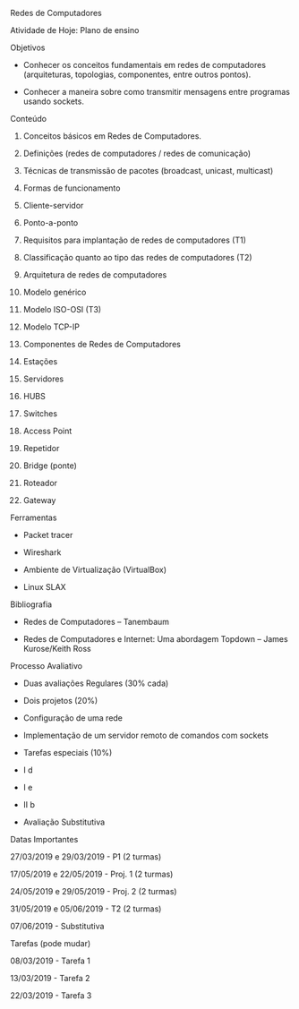 Redes de Computadores

Atividade de Hoje: Plano de ensino

Objetivos

-   Conhecer  os  conceitos  fundamentais  em redes de computadores (arquiteturas, topologias, componentes, entre outros pontos).
    
-   Conhecer a maneira  sobre  como  transmitir  mensagens entre programas  usando sockets.
    

Conteúdo

1.  Conceitos  básicos  em Redes de Computadores.
    

1.  Definições (redes de computadores / redes de comunicação)
    

2.  Técnicas de transmissão de pacotes (broadcast, unicast, multicast)
    

3.  Formas de funcionamento
    

1.  Cliente-servidor
    

2.  Ponto-a-ponto
    

4.  Requisitos para implantação de redes de computadores (T1)
    

5.  Classificação quanto ao tipo das redes de computadores (T2)
    

2.  Arquitetura de redes de computadores
    

1.  Modelo genérico
    

2.  Modelo ISO-OSI  (T3)
    

3.  Modelo TCP-IP
    

3.  Componentes de Redes de Computadores
    

1.  Estações
    

2.  Servidores
    

3.  HUBS
    

4.  Switches
    

5.  Access Point
    

6.  Repetidor
    

7.  Bridge (ponte)
    

8.  Roteador
    

9.  Gateway
    

Ferramentas

-   Packet  tracer
    
-   Wireshark
    

-   Ambiente de Virtualização (VirtualBox)
    
-   Linux SLAX
    

Bibliografia

-   Redes de Computadores – Tanembaum
    

-   Redes de Computadores e Internet: Uma abordagem Topdown – James Kurose/Keith Ross
    

Processo Avaliativo

-   Duas avaliações Regulares (30% cada)
    
-   Dois projetos (20%)
    

-   Configuração de uma rede
    
-   Implementação de um servidor remoto de comandos com sockets
    

-   Tarefas especiais (10%)
    

-   I d
    
-   I e
    

-   II b
    

-   Avaliação Substitutiva
    

Datas Importantes

27/03/2019 e 29/03/2019 - P1 (2 turmas)

17/05/2019 e 22/05/2019 - Proj. 1 (2 turmas)

24/05/2019 e 29/05/2019 - Proj. 2 (2 turmas)

31/05/2019 e 05/06/2019 - T2 (2 turmas)

07/06/2019 - Substitutiva

Tarefas (pode mudar)

08/03/2019 - Tarefa 1

13/03/2019 - Tarefa 2

22/03/2019 - Tarefa 3
<!--stackedit_data:
eyJoaXN0b3J5IjpbMjA2ODk5NjAyNV19
-->